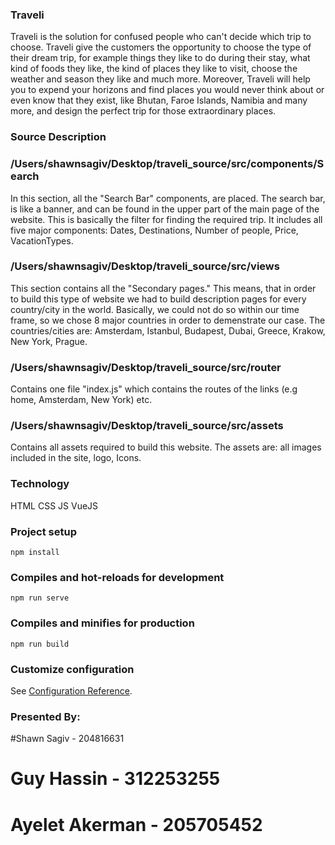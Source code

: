 ### Traveli

Traveli is the solution for confused people who can't decide which trip to choose. 
Traveli give the customers the opportunity to choose the type of their dream trip, for example things they like to do during their stay, what kind of foods they like, the kind of places they like to visit, choose the weather and season they like and much more.
Moreover, Traveli will help you to expend your horizons and find places you would never think about or even know that they exist, like Bhutan, Faroe Islands, Namibia and many more, and design the perfect trip for those extraordinary places. 

### Source Description 

### /Users/shawnsagiv/Desktop/traveli_source/src/components/Search

In this section, all the "Search Bar" components, are placed. The search bar, is like a banner, and can be found in the upper part of the main page of the website. This is basically the filter for finding the required trip. 
It includes all five major components: Dates, Destinations, Number of people, Price, VacationTypes.

### /Users/shawnsagiv/Desktop/traveli_source/src/views

This section contains all the "Secondary pages." This means, that in order to build this type of website we had to build description pages for every country/city in the world. Basically, we could not do so within our time frame, so we chose 8 major countries in order to demenstrate our case. The countries/cities are: Amsterdam, Istanbul, Budapest, Dubai, Greece, Krakow, New York, Prague.

### /Users/shawnsagiv/Desktop/traveli_source/src/router
Contains one file "index.js" which contains the routes of the links (e.g home, Amsterdam, New York) etc.

### /Users/shawnsagiv/Desktop/traveli_source/src/assets 
Contains all assets required to build this website. The assets are: all images included in the site, logo, Icons.

### Technology

HTML
CSS
JS
VueJS

### Project setup
```
npm install
```

### Compiles and hot-reloads for development
```
npm run serve
```

### Compiles and minifies for production
```
npm run build
```

### Customize configuration
See [Configuration Reference](https://cli.vuejs.org/config/).


### Presented By:

#Shawn Sagiv - 204816631

# Guy Hassin - 312253255

# Ayelet Akerman - 205705452
